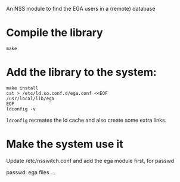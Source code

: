 An NSS module to find the EGA users in a (remote) database

# Compile the library

	make

# Add the library to the system:

	make install
	cat > /etc/ld.so.conf.d/ega.conf <<EOF
	/usr/local/lib/ega
	EOF
	ldconfig -v

`ldconfig` recreates the ld cache and also create some extra links.

# Make the system use it

Update /etc/nsswitch.conf and add the ega module first, for passwd

passwd: ega files ...
